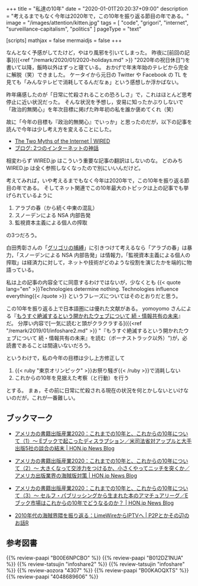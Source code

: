 +++
title = "私達の10年"
date =  "2020-01-01T20:20:37+09:00"
description = "考えるまでもなく今年は2020年で，この10年を振り返る節目の年である。"
image = "/images/attention/kitten.jpg"
tags = [ "code", "grigori", "internet", "surveillance-capitalism", "politics" ]
pageType = "text"

[scripts]
  mathjax = false
  mermaidjs = false
+++

なんとなく予感がしてたけど，やはり風邪を引いてしまった。
昨夜に[前回の記事]({{<ref "/remark/2020/01/2020-holidays.md" >}} "2020年の祝日休日")を書いて以降，飯時以外はずっと寝ている。
おかげで年末年始のテレビから完全に解脱（笑）できました。
ケータイから元日の Twitter や Facebook の TL を見ても「みんなテレビで消耗してるんだなぁ」という感想しか浮かばない。

昨年痛感したのが「日常に忙殺されることの恐ろしさ」で，これはほとんど思考停止に近い状況だった。
そんな状況を予想し，安易に知ったかぶりしないで「政治的無関心」を年次目標に掲げた昨年初の私を誰か褒めてくれ（笑）

故に「今年の目標も『政治的無関心』でいっか」と思ったのだが，以下の記事を読んで今年は少し考え方を変えることにした。

- [The Two Myths of the Internet | WIRED](https://www.wired.com/story/the-two-myths-of-the-internet/)
- [ブログ: 2つのインターネットの神話](https://okuranagaimo.blogspot.com/2020/01/2.html)

相変わらず WIRED.jp はこういう重要な記事の翻訳はしないのな。
どのみち WIRED.jp は全く参照しなくなったので別にいいんだけど。

考えてみれば，いや考えるまでもなく今年は2020年で，この10年を振り返る節目の年である。
そしてネット関連でこの10年最大のトピックは上の記事でも挙げられているように

1. アラブの春（から続く中東の混乱）
2. スノーデンによる NSA 内部告発
3. 監視資本主義による個人の搾取

の3つだろう。

白田秀彰さんの「[グリゴリの捕縛](https://www.aozora.gr.jp/cards/000021/card4307.html)」に引きつけて考えるなら「アラブの春」は暴力，「スノーデンによる NSA 内部告発」は情報力，「監視資本主義による個人の搾取」は経済力に対して，ネットや技術がどのような役割を演じたかを端的に物語っている。

私は上の記事の内容全てに同意するわけではないが，少なくとも {{< quote lang="en" >}}Technologies determine nothing. Technologies influence everything{{< /quote >}} というフレーズについてはそのとおりだと思う。

この10年を振り返る上で日本語圏には優れた文献がある。
yomoyomo さんによる『[もうすぐ絶滅するという開かれたウェブについて 続・情報共有の未来](https://tatsu-zine.com/books/infoshare2)』だ。
分厚い内容で[一気に読むと頭がクラクラする]({{<ref "/remark/2019/01/infoshare2.md" >}} "『もうすぐ絶滅するという開かれたウェブについて 続・情報共有の未来』を読む（ボーナストラック以外）")が，必読書であることは間違いないだろう。

というわけで，私の今年の目標は少し上方修正して

1. {{< ruby "東京オリンピック" >}}お祭り騒ぎ{{< /ruby >}}で消耗しない
2. これからの10年を見据えた考察（と行動）を行う

とする。
まぁ，その前に日常に忙殺される現在の状況を何とかしないといけないのだが，これが一番難しい。

## ブックマーク

- [アメリカの書籍出版産業2020：これまでの10年と、これからの10年について（1）～ Eブックで起こったディスラプション／米司法省対アップルと大手出版5社の談合の結末 | HON.jp News Blog](https://hon.jp/news/1.0/0/27573/)
- [アメリカの書籍出版産業2020：これまでの10年と、これからの10年について（2）～ 大きくなって交渉力をつけるか、小さくやってニッチを突くか／アメリカ出版業界の海賊版対策 | HON.jp News Blog](https://hon.jp/news/1.0/0/27577/)
- [アメリカの書籍出版産業2020：これまでの10年と、これからの10年について（3）～ セルフ・パブリッシングから生まれた本のアマチュアリーグ／Eブック市場はこれからの10年でどうなるのか？ | HON.jp News Blog](https://hon.jp/news/1.0/0/27582/)

- [2010年代の海賊界隈を振り返る：LimeWireからIPTVへ | P2Pとかその辺のお話R](https://p2ptk.org/copyright/3040)

## 参考図書

{{% review-paapi "B00E6NPCBO" %}} <!-- OUR DECADE -->
{{% review-paapi "B012DZ1NUA" %}} <!-- 仮面ライダーディケイド -->
{{% review-tatsujin "infoshare2" %}} <!-- 続・情報共有の未来 -->
{{% review-tatsujin "infoshare" %}} <!-- 情報共有の未来 -->
{{% review-aozora "4307" %}} <!-- グリゴリの捕縛 -->
{{% review-paapi "B00KAOQXTS" %}} <!-- アメリカの電子書籍“ブーム”は今 -->
{{% review-paapi "4048689606" %}} <!-- ルポ 電子書籍大国アメリカ -->
